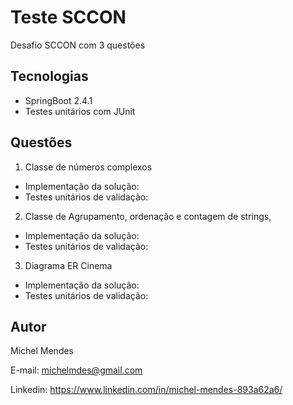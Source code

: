 # Teste SCCON

Desafio SCCON com 3 questões 

## Tecnologias
 - SpringBoot 2.4.1
 - Testes unitários com JUnit
 
## Questões
 
 1. Classe de números complexos
 - Implementação da solução: 
 - Testes unitários de validação:
 
 2. Classe de Agrupamento, ordenação e contagem de strings, 
  - Implementação da solução: 
  - Testes unitários de validação:
  
 3. Diagrama ER Cinema 
  - Implementação da solução: 
  - Testes unitários de validação:


## Autor
Michel Mendes

E-mail: michelmdes@gmail.com

Linkedin: https://www.linkedin.com/in/michel-mendes-893a62a6/